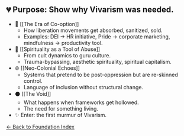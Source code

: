 ## 💔 Purpose: Show why Vivarism was needed.

- 🔄 [[The Era of Co-option]]
	- How liberation movements get absorbed, sanitized, sold.
	- Examples: DEI → HR initiative, Pride → corporate marketing, mindfulness → productivity tool.
- 🧠 [[Spirituality as a Tool of Abuse]]
	- From cult dynamics to guru culture.
	- Trauma-bypassing, aesthetic spirituality, spiritual capitalism.
- 🌐 [[Neo-Colonial Echoes]]
	- Systems that pretend to be post-oppression but are re-skinned control.
	- Language of inclusion without structural change.
- ⚫ [[The Void]]
	- What happens when frameworks get hollowed.
	- The need for something living.
- ✨ Enter: the first murmur of Vivarism.

[← Back to Foundation Index](Foundation_Index.md)
